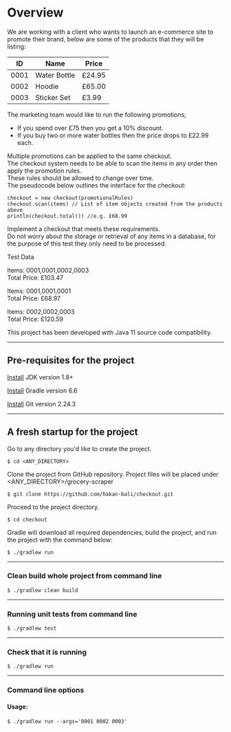 # Overview
We are working with a client who wants to launch an e-commerce site to promote their brand, below are some of the products that they will be listing:

| ID | Name | Price |
| --- | --- | --- |
| 0001 | Water Bottle | £24.95 |
| 0002 | Hoodie | £65.00 |
| 0003 | Sticker Set | £3.99 |

The marketing team would like to run the following promotions;  
* If you spend over £75 then you get a 10% discount.  
* If you buy two or more water bottles then the price drops to £22.99 each.  

Multiple promotions can be applied to the same checkout.  
The checkout system needs to be able to scan the items in any order then apply the promotion rules.  
These rules should be allowed to change over time.  
The pseudocode below outlines the interface for the checkout:
```
checkout = new checkout(promotionalRules)
checkout.scan(items) // List of item objects created from the products above
println(checkout.total()) //e.g. £68.99
```  
Implement a checkout that meets these requirements.  
Do not worry about the storage or retrieval of any items in a database, for the purpose of this test they only need to be processed.

Test Data

Items: 0001,0001,0002,0003  
Total Price: £103.47  

Items: 0001,0001,0001  
Total Price: £68.97  

Items: 0002,0002,0003  
Total Price: £120.59  

This project has been developed with Java 11 source code compatibility.  

---
## Pre-requisites for the project
[Install](https://www.oracle.com/uk/java/technologies/javase/javase8u211-later-archive-downloads.html) JDK version 1.8+

[Install](https://gradle.org/install/) Gradle version 6.6

[Install](https://git-scm.com/downloads) Git version 2.24.3

---
## A fresh startup for the project
Go to any directory you'd like to create the project.
```
$ cd <ANY_DIRECTORY>
```
Clone the project from GitHub repository. Project files will be placed under <ANY_DIRECTORY>/grocery-scraper
```
$ git clone https://github.com/hakan-bali/checkout.git
```
Proceed to the project directory.
```
$ cd checkout
```
Gradle will download all required dependencies, build the project, and run the project with the command below:
```
$ ./gradlew run
```

---
### Clean build whole project from command line
```
$ ./gradlew clean build
```

---
### Running unit tests from command line
```
$ ./gradlew test
```

---
### Check that it is running
```
$ ./gradlew run
```

---
### Command line options

#### Usage:
```
$ ./gradlew run --args='0001 0002 0003' 
```
